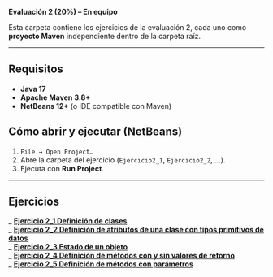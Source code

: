 **Evaluación 2 (20%) – En equipo**

Esta carpeta contiene los ejercicios de la evaluación 2, cada uno como **proyecto Maven** independiente dentro de la carpeta raíz.

---

## Requisitos
- **Java 17**
- **Apache Maven 3.8+**
- **NetBeans 12+** (o IDE compatible con Maven)

## Cómo abrir y ejecutar (NetBeans)
1. `File → Open Project…`
2. Abre la carpeta del ejercicio (`Ejercicio2_1`, `Ejercicio2_2`, …).
3. Ejecuta con **Run Project**.

---

## Ejercicios

_ **[Ejercicio 2_1 Definición de clases](https://github.com/ybedoyab/UNAL-POO/blob/main/Evaluacion2/Ejercicio2_1/src/main/java/unal/ejercicio2_1/Ejercicio2_1.java)**  
_ **[Ejercicio 2_2 Definición de atributos de una clase con tipos primitivos de datos](https://github.com/ybedoyab/UNAL-POO/blob/main/Evaluacion2/Ejercicio2_2/src/main/java/unal/ejercicio2_2/Ejercicio2_2.java)**  
_ **[Ejercicio 2_3 Estado de un objeto](https://github.com/ybedoyab/UNAL-POO/blob/main/Evaluacion2/Ejercicio2_3/src/main/java/unal/ejercicio2_3/Ejercicio2_3.java)**  
_ **[Ejercicio 2_4 Definición de métodos con y sin valores de retorno](https://github.com/ybedoyab/UNAL-POO/blob/main/Evaluacion2/Ejercicio2_4/src/main/java/unal/ejercicio2_4/Ejercicio2_4.java)**  
_ **[Ejercicio 2_5 Definición de métodos con parámetros](https://github.com/ybedoyab/UNAL-POO/blob/main/Evaluacion2/Ejercicio2_5/src/main/java/unal/ejercicio2_5/Ejercicio2_5.java)**  


